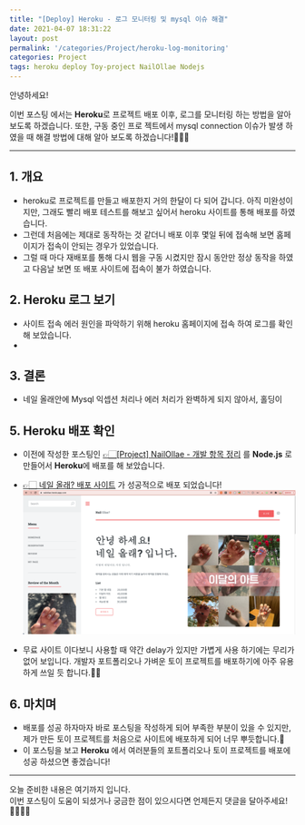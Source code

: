 ```yaml
---
title: "[Deploy] Heroku - 로그 모니터링 및 mysql 이슈 해결"
date: 2021-04-07 18:31:22
layout: post
permalink: '/categories/Project/heroku-log-monitoring'
categories: Project
tags: heroku deploy Toy-project NailOllae Nodejs
---
```


안녕하세요!

이번 포스팅 에서는 **Heroku**로 프로젝트 배포 이후, 로그를 모니터링 하는 방법을 알아 보도록 하겠습니다.
또한, 구동 중인 프로 젝트에서 mysql connection 이슈가 발생 하였을 때 해결 방법에 대해 알아 보도록 하겠습니다!👩🏻‍💻


---
## 1. 개요
- heroku로 프로젝트를 만들고 배포한지 거의 한달이 다 되어 갑니다. 아직 미완성이지만, 그래도 빨리 배포 테스트를 해보고 싶어서 heroku 사이트를 통해 배포를 하였습니다.
- 그런데 처음에는 제대로 동작하는 것 같더니 배포 이후 몇일 뒤에 접속해 보면 홈페이지가 접속이 안되는 경우가 있었습니다.
- 그럴 때 마다 재배포를 통해 다시 웹을 구동 시켰지만 잠시 동안만 정상 동작을 하였고 다음날 보면 또 배포 사이트에 접속이 불가 하였습니다.

## 2. Heroku 로그 보기
-  사이트 접속 에러 원인을 파악하기 위해 heroku 홈페이지에 접속 하여 로그를 확인해 보았습니다.
-  


## 3. 결론
- 네일 올래안에 Mysql 익셉션 처리나 에러 처리가 완벽하게 되지 않아서, 홀딩이 

## 5. Heroku 배포 확인
- 이전에 작성한 포스팅인 [👉🏻[Project] NailOllae - 개발 항목 정리](https://shinsangeun.github.io/categories/Project/nailollae-2) 를 **Node.js** 로 만들어서 **Heroku**에 배포를 해 보았습니다.
- [👉🏻 네일 올래? 배포 사이트](https://nailollae.herokuapp.com/) 가 성공적으로 배포 되었습니다!
![nailOllae](/assets/images/deploy/heroku-nailollae.png)

- 무료 사이트 이다보니 사용할 때 약간 delay가 있지만 가볍게 사용 하기에는 무리가 없어 보입니다. 개발자 포트폴리오나 가벼운 토이 프로젝트를 배포하기에 아주 유용하게 쓰일 듯 합니다.👍🏻


## 6. 마치며
- 배포를 성공 하자마자 바로 포스팅을 작성하게 되어 부족한 부분이 있을 수 있지만, 제가 만든 토이 프로젝트를 처음으로 사이트에 배포하게 되어 너무 뿌듯합니다.🤩
- 이 포스팅을 보고 **Heroku** 에서 여러분들의 포트폴리오나 토이 프로젝트를 배포에 성공 하셨으면 좋겠습니다!


-----

오늘 준비한 내용은 여기까지 입니다.  
이번 포스팅이 도움이 되셨거나 궁금한 점이 있으시다면 언제든지 댓글을 달아주세요!👩🏻‍💻💕



